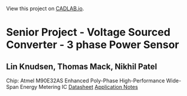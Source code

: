 View this project on [CADLAB.io](https://cadlab.io/project/28017). 

# Senior Project - Voltage Sourced Converter - 3 phase Power Sensor
## Lin Knudsen, Thomas Mack, Nikhil Patel
Chip: Atmel M90E32AS Enhanced Poly-Phase High-Performance Wide-Span
Energy Metering IC
[Datasheet](https://ww1.microchip.com/downloads/aemDocuments/documents/OTH/ProductDocuments/DataSheets/Atmel-46003-SE-M90E32AS-Datasheet.pdf)
[Application Notes](https://ww1.microchip.com/downloads/aemDocuments/documents/OTH/ApplicationNotes/ApplicationNotes/Atmel-46103-SE-M90E32AS-ApplicationNote.pdf)